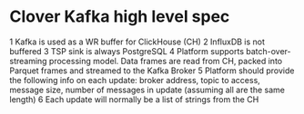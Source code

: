 # Clover Kafka high level spec


1  Kafka is used as a WR buffer for ClickHouse (CH)
2 InfluxDB is not buffered
3 TSP sink is always PostgreSQL
4 Platform supports batch-over-streaming processing model. Data frames are read from CH,  packed into Parquet frames and streamed to the Kafka Broker 
5 Platform should provide the following info on each update: broker address, topic to access, message size, number of messages in update (assuming all are the same length)
6 Each update will normally be a list of strings from the CH